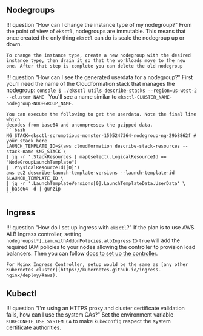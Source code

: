 ## Nodegroups

!!! question "How can I change the instance type of my nodegroup?"
    From the point of view of `eksctl`, nodegroups are immutable. This means that once created the only thing `eksctl` can do is scale the nodegroup up or down.

    To change the instance type, create a new nodegroup with the desired instance type, then drain it so that the workloads move to the new one. After that step is complete you can delete the old nodegroup

!!! question "How can I see the generated userdata for a nodegroup?"
    First you'll need the name of the Cloudformation stack that manages the
    nodegroup:
    ```console
    $ ./eksctl utils describe-stacks --region=us-west-2 --cluster NAME
    ```
    You'll see a name similar to `eksctl-CLUSTER_NAME-nodegroup-NODEGROUP_NAME`.

    You can execute the following to get the userdata. Note the final line which
    decodes from base64 and uncompresses the gzipped data.
    ```bash
    NG_STACK=eksctl-scrumptious-monster-1595247364-nodegroup-ng-29b8862f # your stack here
    LAUNCH_TEMPLATE_ID=$(aws cloudformation describe-stack-resources --stack-name $NG_STACK \
    | jq -r '.StackResources | map(select(.LogicalResourceId == "NodeGroupLaunchTemplate")
    | .PhysicalResourceId)[0]')
    aws ec2 describe-launch-template-versions --launch-template-id $LAUNCH_TEMPLATE_ID \
    | jq -r '.LaunchTemplateVersions[0].LaunchTemplateData.UserData' \
    | base64 -d | gunzip
    ```

## Ingress

!!! question "How do I set up ingress with `eksctl`?"
    If the plan is to use AWS ALB Ingress controller, setting `nodegroups[*].iam.withAddonPolicies.albIngress` to `true` will add the required IAM policies to your nodes allowing the controller to provision load balancers. Then you can follow [docs to set up the controller](https://kubernetes-sigs.github.io/aws-alb-ingress-controller/guide/controller/setup/).

    For Nginx Ingress Controller, setup would be the same as [any other Kubernetes cluster](https://kubernetes.github.io/ingress-nginx/deploy/#aws).

## Kubectl

!!! question "I'm using an HTTPS proxy and cluster certificate validation fails, how can I use the system CAs?"
    Set the environment variable `KUBECONFIG_USE_SYSTEM_CA` to make `kubeconfig`
    respect the system certificate authorities.
